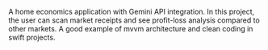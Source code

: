 A home economics application with Gemini API integration. In this project, the user can scan market receipts and see profit-loss analysis compared to other markets. A good example of mvvm architecture and clean coding in swift projects. 
